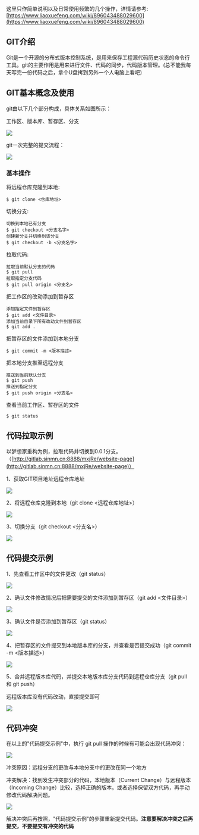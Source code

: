 这里只作简单说明以及日常使用频繁的几个操作，详情请参考: [https://www.liaoxuefeng.com/wiki/896043488029600](https://www.liaoxuefeng.com/wiki/896043488029600)

## GIT介绍

Git是一个开源的分布式版本控制系统，是用来保存工程源代码历史状态的命令行工具。git的主要作用是用来进行文件、代码的同步，代码版本管理。(总不能我每天写完一份代码之后，拿个U盘拷到另外一个人电脑上看吧)

## GIT基本概念及使用

git由以下几个部分构成，具体关系如图所示：

工作区、版本库、暂存区、分支

![](https://tcs-devops.aliyuncs.com/storage/112a9d844d63fa19b25b432f90167d3755a2?Signature=eyJhbGciOiJIUzI1NiIsInR5cCI6IkpXVCJ9.eyJBcHBJRCI6IjVlNzQ4MmQ2MjE1MjJiZDVjN2Y5YjMzNSIsIl9hcHBJZCI6IjVlNzQ4MmQ2MjE1MjJiZDVjN2Y5YjMzNSIsIl9vcmdhbml6YXRpb25JZCI6IiIsImV4cCI6MTY1MjUwMDg4NiwiaWF0IjoxNjUxODk2MDg2LCJyZXNvdXJjZSI6Ii9zdG9yYWdlLzExMmE5ZDg0NGQ2M2ZhMTliMjViNDMyZjkwMTY3ZDM3NTVhMiJ9.zbR9x5pAdqfbSl4j0z6jhDWLf1plt2M3VJRi8JTZsuM&download=git.jpg "")

git一次完整的提交流程：

![](https://tcs-devops.aliyuncs.com/storage/112a21cf657310656ba8d38b894c9471e891?Signature=eyJhbGciOiJIUzI1NiIsInR5cCI6IkpXVCJ9.eyJBcHBJRCI6IjVlNzQ4MmQ2MjE1MjJiZDVjN2Y5YjMzNSIsIl9hcHBJZCI6IjVlNzQ4MmQ2MjE1MjJiZDVjN2Y5YjMzNSIsIl9vcmdhbml6YXRpb25JZCI6IiIsImV4cCI6MTY1MjUwMDg4NiwiaWF0IjoxNjUxODk2MDg2LCJyZXNvdXJjZSI6Ii9zdG9yYWdlLzExMmEyMWNmNjU3MzEwNjU2YmE4ZDM4Yjg5NGM5NDcxZTg5MSJ9.74qD-rnD_cDW8ylFl30VK0EI_2DhmYtUuOpoKXB25Ag&download=gitProcess.png "")

### 基本操作

将远程仓库克隆到本地: 

```text
$ git clone <仓库地址>
```

切换分支: 

```text
切换到本地已有分支
$ git checkout <分支名字>
创建新分支并切换到该分支
$ git checkout -b <分支名字>
```

拉取代码:

```text
拉取当前默认分支的代码
$ git pull
拉取指定分支代码
$ git pull origin <分支名>
```

把工作区的改动添加到暂存区

```text
添加指定文件到暂存区
$ git add <文件目录>
添加当前目录下所有改动文件到暂存区
$ git add .
```

把暂存区的文件添加到本地分支

```text
$ git commit -m <版本描述>
```

把本地分支推至远程分支

```text
推送到当前默认分支
$ git push
推送到指定分支
$ git push origin <分支名>
```

查看当前工作区、暂存区的文件

```text
$ git status
```

## 代码拉取示例

以梦想家重构为例，拉取代码并切换到0.0.1分支。（[http://gitlab.sinmn.cn:8888/mxjRe/website-page](http://gitlab.sinmn.cn:8888/mxjRe/website-page)）

1、获取GIT项目地址远程仓库地址

![](https://tcs-devops.aliyuncs.com/storage/112a034aa52be4786c69346002c53bcfa452?Signature=eyJhbGciOiJIUzI1NiIsInR5cCI6IkpXVCJ9.eyJBcHBJRCI6IjVlNzQ4MmQ2MjE1MjJiZDVjN2Y5YjMzNSIsIl9hcHBJZCI6IjVlNzQ4MmQ2MjE1MjJiZDVjN2Y5YjMzNSIsIl9vcmdhbml6YXRpb25JZCI6IiIsImV4cCI6MTY1MjUwMDg4NiwiaWF0IjoxNjUxODk2MDg2LCJyZXNvdXJjZSI6Ii9zdG9yYWdlLzExMmEwMzRhYTUyYmU0Nzg2YzY5MzQ2MDAyYzUzYmNmYTQ1MiJ9.1bFZ4NEo0RolPdb5stwe30fR20Y-oH56BOLPgZYtNYE&download=gitUrl.png "")

2、将远程仓库克隆到本地（git clone <远程仓库地址>）

![](https://tcs-devops.aliyuncs.com/storage/112a73dd34c8b50b3490532a1c841944094d?Signature=eyJhbGciOiJIUzI1NiIsInR5cCI6IkpXVCJ9.eyJBcHBJRCI6IjVlNzQ4MmQ2MjE1MjJiZDVjN2Y5YjMzNSIsIl9hcHBJZCI6IjVlNzQ4MmQ2MjE1MjJiZDVjN2Y5YjMzNSIsIl9vcmdhbml6YXRpb25JZCI6IiIsImV4cCI6MTY1MjUwMDg4NiwiaWF0IjoxNjUxODk2MDg2LCJyZXNvdXJjZSI6Ii9zdG9yYWdlLzExMmE3M2RkMzRjOGI1MGIzNDkwNTMyYTFjODQxOTQ0MDk0ZCJ9.1a5C0wwqGN4yZUaic0BXJQWlidpmdpkYVa1bDBhQLN0&download=gitClone.png "")

3、切换分支（git checkout <分支名>）

![](https://tcs-devops.aliyuncs.com/storage/112ab24ee393c0d7616d7c0a1f3f05f2d640?Signature=eyJhbGciOiJIUzI1NiIsInR5cCI6IkpXVCJ9.eyJBcHBJRCI6IjVlNzQ4MmQ2MjE1MjJiZDVjN2Y5YjMzNSIsIl9hcHBJZCI6IjVlNzQ4MmQ2MjE1MjJiZDVjN2Y5YjMzNSIsIl9vcmdhbml6YXRpb25JZCI6IiIsImV4cCI6MTY1MjUwMDg4NiwiaWF0IjoxNjUxODk2MDg2LCJyZXNvdXJjZSI6Ii9zdG9yYWdlLzExMmFiMjRlZTM5M2MwZDc2MTZkN2MwYTFmM2YwNWYyZDY0MCJ9.grErsAsFyjFOPiGJrLrcfU2dOikGLSL-HoIYT8-V5PI&download=gitCheckout.png "")

## 代码提交示例

1、先查看工作区中的文件更改（git status）

![](https://tcs-devops.aliyuncs.com/storage/112a67ca9712c6297a1853c99aa9c2785b1f?Signature=eyJhbGciOiJIUzI1NiIsInR5cCI6IkpXVCJ9.eyJBcHBJRCI6IjVlNzQ4MmQ2MjE1MjJiZDVjN2Y5YjMzNSIsIl9hcHBJZCI6IjVlNzQ4MmQ2MjE1MjJiZDVjN2Y5YjMzNSIsIl9vcmdhbml6YXRpb25JZCI6IiIsImV4cCI6MTY1MjUwMDg4NiwiaWF0IjoxNjUxODk2MDg2LCJyZXNvdXJjZSI6Ii9zdG9yYWdlLzExMmE2N2NhOTcxMmM2Mjk3YTE4NTNjOTlhYTljMjc4NWIxZiJ9.R2xD5-z5VeXtnQEFHyZZ8M6fl_EICdZwzb9WW94bAQY&download=gitStatus.png "")

2、确认文件修改情况后把需要提交的文件添加到暂存区（git add <文件目录>）

![](https://tcs-devops.aliyuncs.com/storage/112a3e165441f0023e9574375669c50ce9e4?Signature=eyJhbGciOiJIUzI1NiIsInR5cCI6IkpXVCJ9.eyJBcHBJRCI6IjVlNzQ4MmQ2MjE1MjJiZDVjN2Y5YjMzNSIsIl9hcHBJZCI6IjVlNzQ4MmQ2MjE1MjJiZDVjN2Y5YjMzNSIsIl9vcmdhbml6YXRpb25JZCI6IiIsImV4cCI6MTY1MjUwMDg4NiwiaWF0IjoxNjUxODk2MDg2LCJyZXNvdXJjZSI6Ii9zdG9yYWdlLzExMmEzZTE2NTQ0MWYwMDIzZTk1NzQzNzU2NjljNTBjZTllNCJ9.nQqLodUXxZYhcqmEAmR9HVB1EhCnCrAqsBJwybIq6CY&download=gitAdd.png "")

3、确认文件是否添加到暂存区（git status）

![](https://tcs-devops.aliyuncs.com/storage/112a8b6a70b58d5fff7c4e08810eeb041930?Signature=eyJhbGciOiJIUzI1NiIsInR5cCI6IkpXVCJ9.eyJBcHBJRCI6IjVlNzQ4MmQ2MjE1MjJiZDVjN2Y5YjMzNSIsIl9hcHBJZCI6IjVlNzQ4MmQ2MjE1MjJiZDVjN2Y5YjMzNSIsIl9vcmdhbml6YXRpb25JZCI6IiIsImV4cCI6MTY1MjUwMDg4NiwiaWF0IjoxNjUxODk2MDg2LCJyZXNvdXJjZSI6Ii9zdG9yYWdlLzExMmE4YjZhNzBiNThkNWZmZjdjNGUwODgxMGVlYjA0MTkzMCJ9.d4Lgc0no1X4-qtiID0eex6EIbV088qB6PXWtNw05mIU&download=gitAddStatus.png "")

4、把暂存区的文件提交到本地版本库的分支，并查看是否提交成功（git commit -m <版本描述>）

![](https://tcs-devops.aliyuncs.com/storage/112a13806e8b419877a452a11ab5b3b2b375?Signature=eyJhbGciOiJIUzI1NiIsInR5cCI6IkpXVCJ9.eyJBcHBJRCI6IjVlNzQ4MmQ2MjE1MjJiZDVjN2Y5YjMzNSIsIl9hcHBJZCI6IjVlNzQ4MmQ2MjE1MjJiZDVjN2Y5YjMzNSIsIl9vcmdhbml6YXRpb25JZCI6IiIsImV4cCI6MTY1MjUwMDg4NiwiaWF0IjoxNjUxODk2MDg2LCJyZXNvdXJjZSI6Ii9zdG9yYWdlLzExMmExMzgwNmU4YjQxOTg3N2E0NTJhMTFhYjViM2IyYjM3NSJ9.uLMQtoCYvuqBZ05mY3f8d8Kyj6IurXYkza8aVpPZa_8&download=gitCommit.png "")

5、合并远程版本库代码，并提交本地版本库分支代码到远程仓库分支（git pull 和 git push）

远程版本库没有代码改动，直接提交即可

![](https://tcs-devops.aliyuncs.com/storage/112ac8e2d870fa860c0b7b6e15123558ecb9?Signature=eyJhbGciOiJIUzI1NiIsInR5cCI6IkpXVCJ9.eyJBcHBJRCI6IjVlNzQ4MmQ2MjE1MjJiZDVjN2Y5YjMzNSIsIl9hcHBJZCI6IjVlNzQ4MmQ2MjE1MjJiZDVjN2Y5YjMzNSIsIl9vcmdhbml6YXRpb25JZCI6IiIsImV4cCI6MTY1MjUwMDg4NiwiaWF0IjoxNjUxODk2MDg2LCJyZXNvdXJjZSI6Ii9zdG9yYWdlLzExMmFjOGUyZDg3MGZhODYwYzBiN2I2ZTE1MTIzNTU4ZWNiOSJ9.ptvsXUZncKadpjoYgp_N2Q3hrt6IrWapd2mUeOzaCik&download=gitPush.png "")

## 代码冲突

在以上的"代码提交示例"中，执行 git pull 操作的时候有可能会出现代码冲突：

![](https://tcs-devops.aliyuncs.com/storage/112a248b760855c9b94eb7f1f3e53ae60503?Signature=eyJhbGciOiJIUzI1NiIsInR5cCI6IkpXVCJ9.eyJBcHBJRCI6IjVlNzQ4MmQ2MjE1MjJiZDVjN2Y5YjMzNSIsIl9hcHBJZCI6IjVlNzQ4MmQ2MjE1MjJiZDVjN2Y5YjMzNSIsIl9vcmdhbml6YXRpb25JZCI6IiIsImV4cCI6MTY1MjUwMDg4NiwiaWF0IjoxNjUxODk2MDg2LCJyZXNvdXJjZSI6Ii9zdG9yYWdlLzExMmEyNDhiNzYwODU1YzliOTRlYjdmMWYzZTUzYWU2MDUwMyJ9.rPTy8Mw-qIi4hsCqUzvBehe5G11quJGiPE8BMU4Y1TY&download=gitConflict.png "")

冲突原因：远程分支的更改与本地分支中的更改在同一个地方

冲突解决：找到发生冲突部分的代码，本地版本（Current Change）与远程版本（Incoming Change）比较，选择正确的版本。或者选择保留双方代码，再手动修改代码解决问题。

![](https://tcs-devops.aliyuncs.com/storage/112ad8d6eca58db507211b3a2587ca0fa701?Signature=eyJhbGciOiJIUzI1NiIsInR5cCI6IkpXVCJ9.eyJBcHBJRCI6IjVlNzQ4MmQ2MjE1MjJiZDVjN2Y5YjMzNSIsIl9hcHBJZCI6IjVlNzQ4MmQ2MjE1MjJiZDVjN2Y5YjMzNSIsIl9vcmdhbml6YXRpb25JZCI6IiIsImV4cCI6MTY1MjUwMDg4NiwiaWF0IjoxNjUxODk2MDg2LCJyZXNvdXJjZSI6Ii9zdG9yYWdlLzExMmFkOGQ2ZWNhNThkYjUwNzIxMWIzYTI1ODdjYTBmYTcwMSJ9.cZzZ-P3pJmTe879o9ZmRxa5cOw_4YVeX6P8cLg1N-V4&download=gitConflictSolve.png "")

解决冲突后再按照，"代码提交示例"的步骤重新提交代码。**注意要解决冲突之后再提交，不要提交有冲突的代码**

